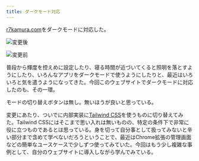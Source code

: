 ```yaml
---
title: ダークモード対応
---
```

[r7kamura.com](https://r7kamura.com/)をダークモードに対応した。

![](https://lh5.googleusercontent.com/c7Rv9ywoMMAMtayuQxcPZWjuMJKYAk_DqySbLIpfLqNrD8CXNjh3PKWl2M1u5_Cw4kccQ7PlJVCpv1xu8E_rX8GhsIN6tx-Js9tTEqIqInPrrtWIFFuX5s05zwub_l5rSS3LhjPUyRGNyWVA6NXRIQ "変更後")

![](https://lh4.googleusercontent.com/f51dXBbNAJHYwBK2MHBoRc41_Pps0qP91w_Gu5QNzBaspIY0YydVp5RI5z4CFBm3ABnAxKQFDpmSYrIftxYhWFtTj_QnQsYvM9ugsOF28gvndVRGLgDlEW1pMqgIgf-EkQpMeVSztKv3rwhf7gnmug "変更前")

普段から輝度を控えめに設定したり、寝る時間が近づいてくると照明を落とすようにしたり、いろんなアプリをダークモードで使うようにしたりと、最近はいろいろと気を遣うようになってきた。今回このウェブサイトでダークモードに対応したのも、その一環。

モードの切り替えボタンは無し。無いほうが良いと思っている。

変更にあたり、ついでに内部実装に[Tailwind CSS](https://tailwindcss.com/)を使うものに切り替えてみた。Tailwind CSSにはそこまで思い入れは無いものの、特定の条件下で非常に役に立つものであるとは思っている。身を切って自分事として扱ってみないと辛い部分まで含めて学べないだろうということで、最近はChrome拡張の管理画面などの簡単なユースケースで少しずつ使ってみていた。今回はもう少し複雑な事例として、自分のウェブサイトに導入しながら学んでみている。
